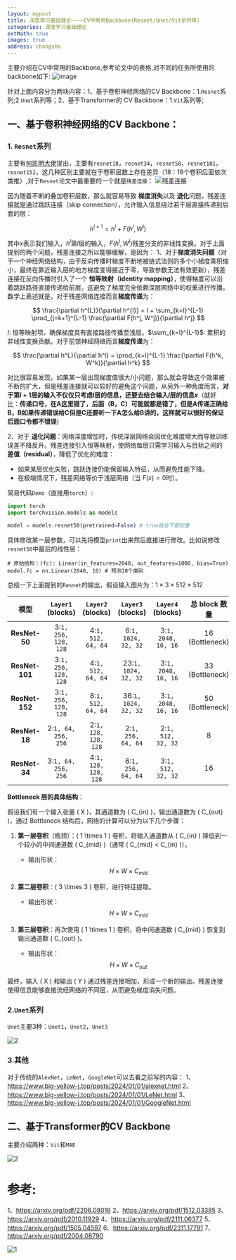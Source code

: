```yaml
---
layout: mypost
title: 深度学习基础理论————CV中常用Backbone(Resnet/Unet/Vit系列等)
categories: 深度学习基础理论
extMath: true
images: true
address: changsha
---
```


主要介绍在CV中常用的Backbone,参考论文中的表格,对不同的任务所使用的backbone如下:
![image](https://s2.loli.net/2025/01/15/xKEOXT6hBdL4ziG.png)

针对上面内容分为两块内容：1、基于卷积神经网络的CV Backbone：1.`Resnet`系列;2.`Unet`系列等；2、基于Transformer的 CV Backbone：1.`Vit`系列等;

## 一、基于卷积神经网络的CV Backbone：
### 1. `Resnet`系列

主要有[何凯明大佬](https://arxiv.org/pdf/1512.03385)提出，主要有`resnet18`，`resnet34`，`resnet50`，`resnet101`，`resnet152`，这几种区别主要就在于卷积层数上存在差异（18：18个卷积后面依次类推）,对于`Resnet`论文中最重要的一个就是`残差连接`：
![残差连接](https://s2.loli.net/2025/01/18/cqUbe39QZTjwC5f.png)

因为随着不断的叠加卷积层数，那么就容易导致 **梯度消失**以及 **退化**问题，残差连接就是通过跳跃连接（skip connection），允许输入信息绕过若干层直接传递到后面的层：

$$
h^{l+1} = h^l + F(h^l, W^l)
$$

其中$x$表示我们输入，$h^l$第$l$层的输入，$F(h^l, W^l)$残差分支的非线性变换。对于上面提到的两个问题，残差连接之所以能够缓解，是因为：
1、对于**梯度消失问题**（对于一个神经网络结构，由于反向传播时梯度不断地被链式法则的多个小梯度乘积缩小，最终在靠近输入层的地方梯度变得接近于零，导致参数无法有效更新），残差连接在反向传播时引入了一个 **恒等映射（identity mapping）**，使得梯度可以沿着跳跃路径直接传递给前层。这避免了梯度完全依赖深层网络中的权重进行传播。数学上表述就是，对于残差网络连接而言**梯度传递**为：

$$
\frac{\partial h^{L}}{\partial h^{l}} = I + \sum_{k=l}^{L-1} \prod_{j=k+1}^{L-1} \frac{\partial F(h^j, W^j)}{\partial h^j}
$$

$I$: 恒等映射项，确保梯度具有直接路径传播至浅层。$\sum_{k=l}^{L-1}$: 累积的非线性变换贡献。对于前馈神经网络而言**梯度传递**为：

$$
\frac{\partial h^L}{\partial h^l} = \prod_{k=l}^{L-1} \frac{\partial F(h^k, W^k)}{\partial h^k}
$$

对比很容易发现，如果某一层出现梯度值很大/小问题，那么就会导致这个效果被不断的扩大，但是残差连接就可以较好的避免这个问题，从另外一种角度而言，**对于第$l+1$层的输入不仅仅只考虑$l$层的信息，还要去结合输入$l$层的信息$x$**（就好比：**传递口号，在A这里错了，后面（B，C）可能就都是错了，但是A传递正确给B，B如果传递错误给C但是C还要听一下A怎么给B讲的，这样就可以很好的保证后面口令都不错误**）

2、对于 **退化问题**：网络深度增加时，传统深层网络会因优化难度增大而导致训练误差不降反升。残差连接引入恒等映射，使网络每层只需学习输入与目标之间的 **差值（residual）**，降低了优化的难度：
- 如果某层优化失败，跳跃连接仍能保留输入特征，从而避免性能下降。
- 在极端情况下，残差网络等价于浅层网络（当 $F(x) = 0$时）。

简易代码`Demo`（直接用`torch`）:

```python
import torch
import torchvision.models as models

model = models.resnet50(pretrained=False) # true就会下载权重
```

具体修改某一层参数，可以先将模型`print`出来然后直接进行修改。比如说修改`resnet50`中最后的线性层：

```
# 原始结构：(fc): Linear(in_features=2048, out_features=1000, bias=True)
model.fc = nn.Linear(2048, 10) # 预测10个类别
```

总结一下上面提到的`Resnet`的输出，假设输入图片为：$1 \times 3 \times 512 \times 512$

| 模型         | `Layer1` (blocks)               | `Layer2` (blocks)               | `Layer3` (blocks)               | `Layer4` (blocks)               | 总 block 数量 |
|:--------------:|:-------------------------------:|:-------------------------------:|:-------------------------------:|:-------------------------------:|:-------------:|
| **ResNet-50**  | 3:`1, 256, 128, 128`            | 4:`1, 512, 64, 64`              | 6:`1, 1024, 32, 32`             | 3:`1, 2048, 16, 16`             | 16 (Bottleneck)|
| **ResNet-101** | 3:`1, 256, 128, 128`            | 4:`1, 512, 64, 64`              | 23:`1, 1024, 32, 32`            | 3:`1, 2048, 16, 16`             | 33 (Bottleneck)|
| **ResNet-152** | 3:`1, 256, 128, 128`            | 8:`1, 512, 64, 64`              | 36:`1, 1024, 32, 32`            | 3:`1, 2048, 16, 16`             | 50 (Bottleneck)|
| **ResNet-18**  | 2:`1, 64, 256, 256`             | 2:`1, 128, 128, 128`            | 2:`1, 256, 64, 64`              | 2:`1, 512, 32, 32`              | 8             |
| **ResNet-34**  | 3:`1, 64, 256, 256`             | 4:`1, 128, 128, 128`            | 6:`1, 256, 64, 64`              | 3:`1, 512, 32, 32`              | 16            |

**Bottleneck 层的具体结构**：

假设我们有一个输入张量 \( X \)，其通道数为 \( C_{in} \)，输出通道数为 \( C_{out} \)，通过 Bottleneck 结构后，网络的计算可以分为以下几个步骤：
1. **第一层卷积**（瓶颈）：\( 1 \times 1 \) 卷积，将输入通道数从 \( C_{in} \) 降低到一个较小的中间通道数 \( C_{mid} \)（通常 \( C_{mid} < C_{in} \)）。
   * 输出形状：$$ H \times W \times C_{mid} $$
2. **第二层卷积**：\( 3 \times 3 \) 卷积，进行特征提取。
   * 输出形状：$$ H \times W \times C_{mid} $$

3. **第三层卷积**：再次使用 \( 1 \times 1 \) 卷积，将中间通道数 \( C_{mid} \) 恢复到输出通道数 \( C_{out} \)。
   * 输出形状：$$ H \times W \times C_{out} $$

最终，输入 \( X \) 和输出 \( Y \) 通过残差连接相加，形成一个新的输出。残差连接使得信息能够直接流经网络的不同层，从而避免梯度消失问题。

### 2.`Unet`系列

`Unet`主要3种：`Unet1`，`Unet2`，`Unet3`

![2](https://s2.loli.net/2025/01/18/1gfAhQxrO4DbIcv.png)

### 3.其他

对于传统的`AlexNet`，`LeNet`，`GoogleNet`可以去看之前写的内容：
1、https://www.big-yellow-j.top/posts/2024/01/01/alexnet.html
2、https://www.big-yellow-j.top/posts/2024/01/01/LeNet.html
3、https://www.big-yellow-j.top/posts/2024/01/01/GoogleNet.html

## 二、基于Transformer的CV Backbone

主要介绍两种：`Vit`和`MAE`

![2](https://s2.loli.net/2025/01/18/csRmbCPaGz7yA3e.png)

# 参考:
1、https://arxiv.org/pdf/2206.08016
2、https://arxiv.org/pdf/1512.03385
3、https://arxiv.org/pdf/2010.11929
4、https://arxiv.org/pdf/2111.06377
5、https://arxiv.org/pdf/1505.04597
6、https://arxiv.org/pdf/2311.17791
7、https://arxiv.org/pdf/2004.08790

![1](https://s2.loli.net/2025/01/18/hZzmJaRBQukPLC2.png)